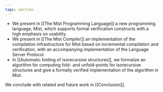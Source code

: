```yaml
---
tags: section
---
```


- We present in [[The Mist Programming Language]] a new programming language, Mist, which supports formal verification constructs with a high emphasis on usability.
- We present in [[The Mist Compiler]] an implementation of the compilation infrastructure for Mist based on incremental compilation and verification, with an accompanying implementation of the Language Server Protocol.
- In [[Automatic folding of isorecursive structures]], we formalize an algorithm for computing fold- and unfold-points for isorecursive structures and give a formally verified implementation of the algorithm in Mist.

We conclude with related and future work in [[Conclusion]].

